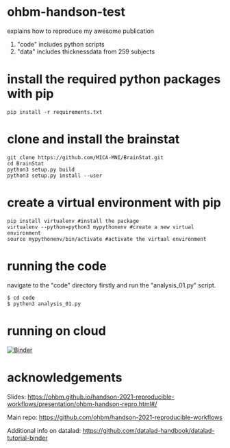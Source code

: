 # ohbm-handson-test
explains how to reproduce my awesome publication

1. "code" includes python scripts
2. "data" includes thicknessdata from 259 subjects

# install the required python packages with pip

```
pip install -r requirements.txt
```

# clone and install the brainstat

```
git clone https://github.com/MICA-MNI/BrainStat.git
cd BrainStat
python3 setup.py build
python3 setup.py install --user
```

# create a virtual environment with pip

```
pip install virtualenv #install the package
virtualenv --python=python3 mypythonenv #create a new virtual environment
source mypythonenv/bin/activate #activate the virtual environment
```

# running the code
navigate to the "code" directory firstly and run the "analysis_01.py" script. 

```
$ cd code
$ python3 analysis_01.py
```

# running on cloud
[![Binder](https://mybinder.org/badge_logo.svg)](https://mybinder.org/v2/gh/yanquantan/ohbm-handson-test/HEAD)

# acknowledgements
Slides: https://ohbm.github.io/handson-2021-reproducible-workflows/presentation/ohbm-handson-repro.html#/

Main repo: https://github.com/ohbm/handson-2021-reproducible-workflows

Additional info on datalad: https://github.com/datalad-handbook/datalad-tutorial-binder
